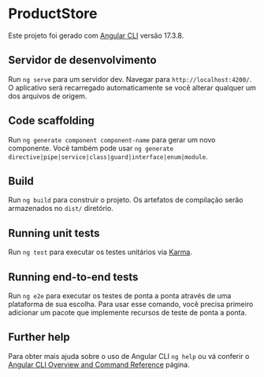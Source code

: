 # ProductStore

Este projeto foi gerado com [Angular CLI](https://github.com/angular/angular-cli) versão 17.3.8.

## Servidor de desenvolvimento

Run `ng serve` para um servidor dev. Navegar para `http://localhost:4200/`. O aplicativo será recarregado automaticamente se você alterar qualquer um dos arquivos de origem.

## Code scaffolding

Run `ng generate component component-name` para gerar um novo componente. Você também pode usar `ng generate directive|pipe|service|class|guard|interface|enum|module`.

## Build

Run `ng build` para construir o projeto. Os artefatos de compilação serão armazenados no `dist/` diretório.

## Running unit tests

Run `ng test` para executar os testes unitários via [Karma](https://karma-runner.github.io).

## Running end-to-end tests

Run `ng e2e` para executar os testes de ponta a ponta através de uma plataforma de sua escolha. Para usar esse comando, você precisa primeiro adicionar um pacote que implemente recursos de teste de ponta a ponta.

## Further help

Para obter mais ajuda sobre o uso de Angular CLI `ng help` ou vá conferir o [Angular CLI Overview and Command Reference](https://angular.io/cli) página.

